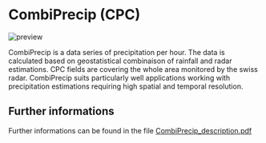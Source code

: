 # CombiPrecip (CPC)

![preview](${base_url}/meteosuisse/Precipitation/CombiPrecip/CombiPrecip.png)

CombiPrecip is a data series of precipitation per hour. The data is calculated based on geostatistical combinaison of rainfall and radar estimations.
CPC fields are covering the whole area monitored by the swiss radar.
CombiPrecip suits particularly well applications working with precipitation estimations requiring high spatial and temporal resolution.

## Further informations
Further informations can be found in the file [CombiPrecip_description.pdf](${base_url}/meteosuisse/Precipitation/CombiPrecip/CombiPrecip_description.pdf)